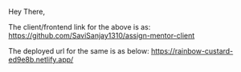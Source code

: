 Hey There,

The client/frontend link for the above is as:
https://github.com/SaviSanjay1310/assign-mentor-client

The deployed url for the same is as below:
https://rainbow-custard-ed9e8b.netlify.app/

